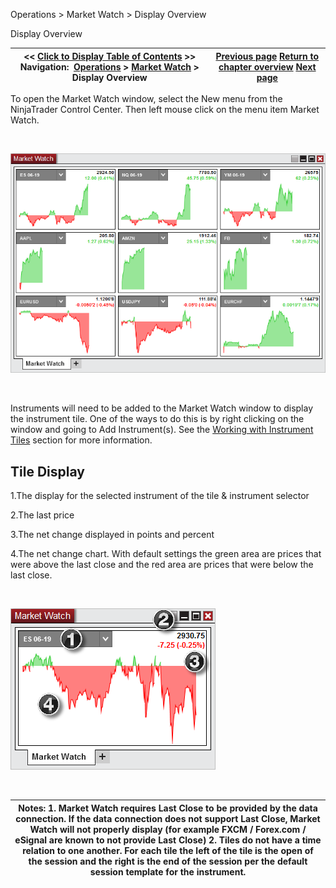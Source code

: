 ﻿


Operations \> Market Watch \> Display Overview






















Display Overview







| \<\< [Click to Display Table of Contents](display-overview.md) \>\> **Navigation:**     [Operations](operations-1.md) \> [Market Watch](market-watch-1.md) \> Display Overview | [Previous page](market-watch-1.md) [Return to chapter overview](market-watch-1.md) [Next page](working-with-instrument-tiles-1.md) |
| --- | --- |











To open the Market Watch window, select the New menu from the NinjaTrader Control Center. Then left mouse click on the menu item Market Watch.


 


![MarketWatch](marketwatch.png)


 


Instruments will need to be added to the Market Watch window to display the instrument tile. One of the ways to do this is by right clicking on the window and going to Add Instrument(s). See the [Working with Instrument Tiles](working-with-instrument-tiles-1.md) section for more information.


## 


## Tile Display


1\.The display for the selected instrument of the tile \& instrument selector

2\.The last price

3\.The net change displayed in points and percent

4\.The net change chart. With default settings the green area are prices that were above the last close and the red area are prices that were below the last close.

 


![MarketWatch2](marketwatch2.png)


 




| Notes:  1\. Market Watch requires Last Close to be provided by the data connection. If the data connection does not support Last Close, Market Watch will not properly display (for example FXCM / Forex.com / eSignal are known to not provide Last Close) 2\. Tiles do not have a time relation to one another. For each tile the left of the tile is the open of the session and the right is the end of the session per the default session template for the instrument. |
| --- |









